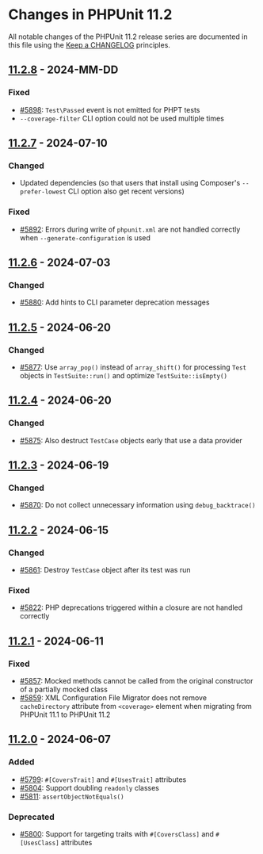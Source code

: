 # Changes in PHPUnit 11.2

All notable changes of the PHPUnit 11.2 release series are documented in this file using the [Keep a CHANGELOG](https://keepachangelog.com/) principles.

## [11.2.8] - 2024-MM-DD

### Fixed

* [#5898](https://github.com/sebastianbergmann/phpunit/issues/5898): `Test\Passed` event is not emitted for PHPT tests
* `--coverage-filter` CLI option could not be used multiple times

## [11.2.7] - 2024-07-10

### Changed

* Updated dependencies (so that users that install using Composer's `--prefer-lowest` CLI option also get recent versions)

### Fixed

* [#5892](https://github.com/sebastianbergmann/phpunit/issues/5892): Errors during write of `phpunit.xml` are not handled correctly when `--generate-configuration` is used

## [11.2.6] - 2024-07-03

### Changed

* [#5880](https://github.com/sebastianbergmann/phpunit/pull/5880): Add hints to CLI parameter deprecation messages

## [11.2.5] - 2024-06-20

### Changed

* [#5877](https://github.com/sebastianbergmann/phpunit/pull/5877): Use `array_pop()` instead of `array_shift()` for processing `Test` objects in `TestSuite::run()` and optimize `TestSuite::isEmpty()`

## [11.2.4] - 2024-06-20

### Changed

* [#5875](https://github.com/sebastianbergmann/phpunit/pull/5875): Also destruct `TestCase` objects early that use a data provider

## [11.2.3] - 2024-06-19

### Changed

* [#5870](https://github.com/sebastianbergmann/phpunit/pull/5870): Do not collect unnecessary information using `debug_backtrace()`

## [11.2.2] - 2024-06-15

### Changed

* [#5861](https://github.com/sebastianbergmann/phpunit/pull/5861): Destroy `TestCase` object after its test was run

### Fixed

* [#5822](https://github.com/sebastianbergmann/phpunit/pull/5822): PHP deprecations triggered within a closure are not handled correctly

## [11.2.1] - 2024-06-11

### Fixed

* [#5857](https://github.com/sebastianbergmann/phpunit/issues/5857): Mocked methods cannot be called from the original constructor of a partially mocked class
* [#5859](https://github.com/sebastianbergmann/phpunit/issues/5859): XML Configuration File Migrator does not remove `cacheDirectory` attribute from `<coverage>` element when migrating from PHPUnit 11.1 to PHPUnit 11.2

## [11.2.0] - 2024-06-07

### Added

* [#5799](https://github.com/sebastianbergmann/phpunit/issues/5799): `#[CoversTrait]` and `#[UsesTrait]` attributes
* [#5804](https://github.com/sebastianbergmann/phpunit/pull/5804): Support doubling `readonly` classes
* [#5811](https://github.com/sebastianbergmann/phpunit/issues/5811): `assertObjectNotEquals()`

### Deprecated

* [#5800](https://github.com/sebastianbergmann/phpunit/issues/5800): Support for targeting traits with `#[CoversClass]` and `#[UsesClass]` attributes

[11.2.8]: https://github.com/sebastianbergmann/phpunit/compare/11.2.7...11.2
[11.2.7]: https://github.com/sebastianbergmann/phpunit/compare/11.2.6...11.2.7
[11.2.6]: https://github.com/sebastianbergmann/phpunit/compare/11.2.5...11.2.6
[11.2.5]: https://github.com/sebastianbergmann/phpunit/compare/11.2.4...11.2.5
[11.2.4]: https://github.com/sebastianbergmann/phpunit/compare/11.2.3...11.2.4
[11.2.3]: https://github.com/sebastianbergmann/phpunit/compare/11.2.2...11.2.3
[11.2.2]: https://github.com/sebastianbergmann/phpunit/compare/11.2.1...11.2.2
[11.2.1]: https://github.com/sebastianbergmann/phpunit/compare/11.2.0...11.2.1
[11.2.0]: https://github.com/sebastianbergmann/phpunit/compare/11.1.3...11.2.0
